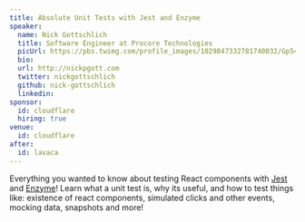 ```yaml
---
title: Absolute Unit Tests with Jest and Enzyme
speaker:
  name: Nick Gottschlich
  title: Software Engineer at Procore Technologies
  picUrl: https://pbs.twimg.com/profile_images/1029847332781740032/Gp54dk3Z_400x400.jpg
  bio:
  url: http://nickpgott.com
  twitter: nickgottschlich
  github: nick-gottschlich
  linkedin:
sponsor:
  id: cloudflare
  hiring: true
venue:
  id: cloudflare
after:
  id: lavaca
---
```


Everything you wanted to know about testing React components with [Jest](https://jestjs.io/) and [Enzyme](https://enzymejs.github.io/enzyme/)! Learn what a unit test is, why its useful, and how to test things like: existence of react components, simulated clicks and other events, mocking data, snapshots and more!
